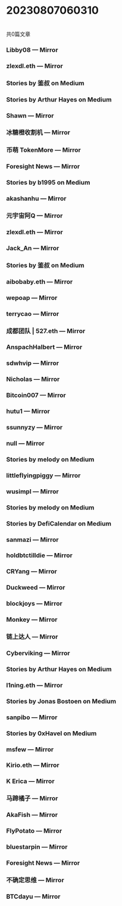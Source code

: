 <h1>20230807060310</h1><br/>共0篇文章




###  Libby08 — Mirror







###  zlexdl.eth — Mirror







###  Stories by 鉴叔 on Medium









###  Stories by Arthur Hayes on Medium







###  Shawn — Mirror









###  冰糖橙收割机 — Mirror









###  币萌 TokenMore — Mirror













###  Foresight News — Mirror









###  Stories by b1995 on Medium













###  akashanhu — Mirror







###  元宇宙阿Q — Mirror

















###  zlexdl.eth — Mirror







###  Jack_An — Mirror









###  Stories by 鉴叔 on Medium











###  aibobaby.eth — Mirror







###  wepoap — Mirror

















###  terrycao — Mirror









###  成都团队 | 527.eth — Mirror

















###  AnspachHalbert — Mirror







###  sdwhvip — Mirror













###  Nicholas — Mirror











###  Bitcoin007 — Mirror

















###  hutu1 — Mirror













###  ssunnyzy — Mirror







###  null — Mirror











###  Stories by melody on Medium









###  littleflyingpiggy — Mirror















###  wusimpl — Mirror









###  Stories by melody on Medium







###  Stories by DefiCalendar on Medium







###  sanmazi — Mirror





















###  holdbtctilldie — Mirror













###  CRYang — Mirror











###  Duckweed — Mirror





















###  blockjoys — Mirror

















###  Monkey — Mirror



















###  链上达人 — Mirror







###  Cyberviking — Mirror















###  Stories by Arthur Hayes on Medium







###  l1ning.eth — Mirror







###  Stories by Jonas Bostoen on Medium









###  sanpibo — Mirror







###  Stories by 0xHavel on Medium















###  msfew — Mirror









###  Kirio.eth — Mirror







###  K Erica — Mirror









###  马蹄橘子 — Mirror













###  AkaFish — Mirror









###  FlyPotato — Mirror

















###  bluestarpin — Mirror















###  Foresight News — Mirror









###  不确定思维 — Mirror











###  BTCdayu — Mirror





